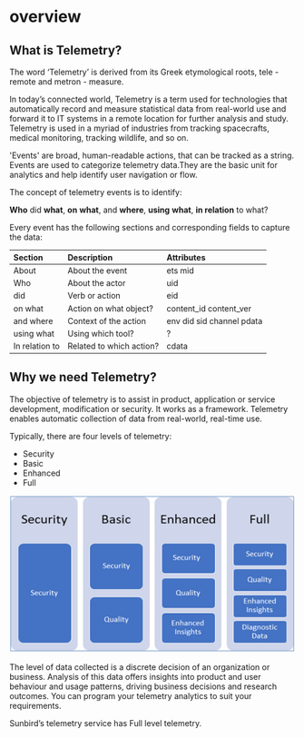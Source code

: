 # overview

## What is Telemetry?

The word ‘Telemetry’ is derived from its Greek etymological roots, tele - remote and metron - measure.

In today’s connected world, Telemetry is a term used for technologies that automatically record and measure statistical data from real-world use and forward it to IT systems in a remote location for further analysis and study. Telemetry is used in a myriad of industries from tracking spacecrafts, medical monitoring, tracking wildlife, and so on.

'Events' are broad, human-readable actions, that can be tracked as a string. Events are used to categorize telemetry data.They are the basic unit for analytics and help identify user navigation or flow.

The concept of telemetry events is to identify:

**Who** did **what**, **on** **what**, and **where**, **using** **what**, **in relation** to what?

Every event has the following sections and corresponding fields to capture the data:

| Section | Description | Attributes |
| :--- | :--- | :--- |
| About | About the event | ets mid |
| Who | About the actor | uid |
| did | Verb or action | eid |
| on what | Action on what object? | content\_id content\_ver |
| and where | Context of the action | env did sid channel pdata |
| using what | Using which tool? | ? |
| In relation to | Related to which action? | cdata |

## Why we need Telemetry?

The objective of telemetry is to assist in product, application or service development, modification or security. It works as a framework. Telemetry enables automatic collection of data from real-world, real-time use.

Typically, there are four levels of telemetry:

* Security
* Basic
* Enhanced
* Full

![](.gitbook/assets/telemetry_1.png)

The level of data collected is a discrete decision of an organization or business. Analysis of this data offers insights into product and user behaviour and usage patterns, driving business decisions and research outcomes. You can program your telemetry analytics to suit your requirements.

Sunbird’s telemetry service has Full level telemetry.

